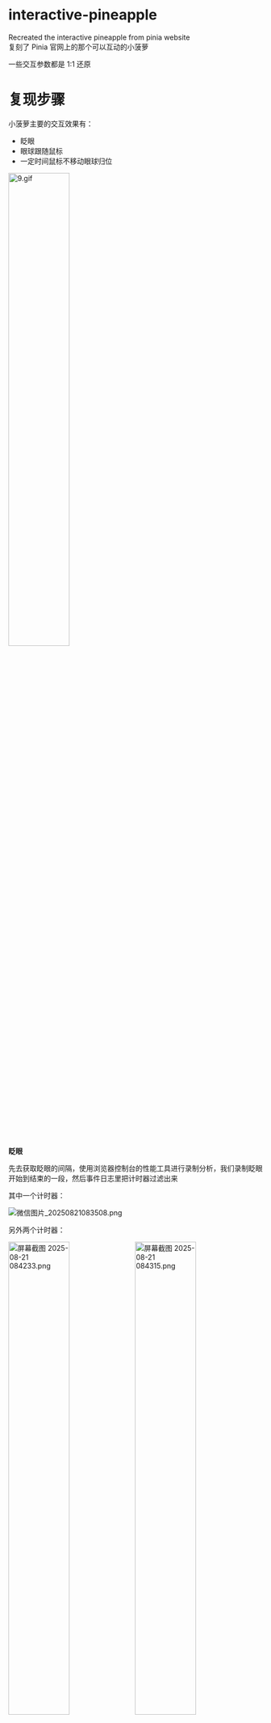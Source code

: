 # interactive-pineapple

Recreated the interactive pineapple from pinia website  
复刻了 Pinia 官网上的那个可以互动的小菠萝

一些交互参数都是 1:1 还原

# 复现步骤

小菠萝主要的交互效果有：
* 眨眼
* 眼球跟随鼠标
* 一定时间鼠标不移动眼球归位

<img width="49%" alt="9.gif" src="doc/img/9.gif"/>

**眨眼**

先去获取眨眼的间隔，使用浏览器控制台的性能工具进行录制分析，我们录制眨眼开始到结束的一段，然后事件日志里把计时器过滤出来

其中一个计时器：

![微信图片_20250821083508.png](doc/img/%E5%BE%AE%E4%BF%A1%E5%9B%BE%E7%89%87_20250821083508.png)

另外两个计时器：

<img width="49%" alt="屏幕截图 2025-08-21 084233.png" src="./doc/img/%E5%B1%8F%E5%B9%95%E6%88%AA%E5%9B%BE%202025-08-21%20084233.png"/>
<img width="49%" alt="屏幕截图 2025-08-21 084315.png" src="doc/img/%E5%B1%8F%E5%B9%95%E6%88%AA%E5%9B%BE%202025-08-21%20084315.png"/>

这三个计时器的脚本事件的堆栈轨迹里可以看出，反复的`setTimeout` 调用 `w`，应该是一个用 `setTimeout` 实现的递归

点开堆栈轨迹的函数所在行 `@theme.62an5gDA.js:6:7264`

![微信图片_20250821093123.png](doc/img/%E5%BE%AE%E4%BF%A1%E5%9B%BE%E7%89%87_20250821093123.png)

这段代码用到了 `ri`、`ai`、`Ze` 变量，我们往上找找这三个变量的定义

![微信图片_20250821085903.png](doc/img/%E5%BE%AE%E4%BF%A1%E5%9B%BE%E7%89%87_20250821085903.png)

上面那段 `setInterval` 即可转换成：

```javascript
setInterval(() => {
    let blinkState = 0;

    function blinkHandler() {
        blinkState++
        if (blinkState % 2) {
            blinking()
            setTimeout(blinkHandler, 170)
        } else {
            if (blinkState < 4) {
                blinking()
                setTimeout(blinkHandler, 100)
            } else {
                blinking()
            }
        }
    }

    setTimeout(blinkHandler, 0)
}, 4000);
```

效果对比：

<img width="49%" alt="13.gif" src="doc/img/13.gif"/>
<img width="49%" alt="14.gif" src="doc/img/14.gif"/>


**眼球跟随鼠标**

眨眼的函数完成了，接着找眼球跟随鼠标相关的代码

性能工具开始录制后，鼠标随便移动一段，然后事件日志里找 `mousemove` 事件相关的

![微信图片_20250821091000.png](doc/img/%E5%BE%AE%E4%BF%A1%E5%9B%BE%E7%89%87_20250821091000.png)

点堆栈轨迹的`Qr.te@theme.62an5gDA.js:6:5090`，跳转到函数调用的所在行

![微信图片_20250821091056.png](doc/img/%E5%BE%AE%E4%BF%A1%E5%9B%BE%E7%89%87_20250821091056.png)

这里用到了 `l` 函数，上下文找找 `l` 在哪定义

![微信图片_20250821091609.png](doc/img/%E5%BE%AE%E4%BF%A1%E5%9B%BE%E7%89%87_20250821091609.png)

这里盲猜一波，`n` 的 `x` 和 `y` 应该就是 `MouseEvent` 的 `x` 和 `y`

代码转换下：

```javascript
document.body.addEventListener("mousemove", (e) => {
    this.move(e.clientX, e.clientY)
})
```

以及：

```javascript
const root = document.querySelector(selector)
this.rect = root.getBoundingClientRect()

const cx = this.rect.left + this.rect.width / 2
const cy = this.rect.top + this.rect.height / 2

// 鼠标相对单个眼球中心位置
const x = Math.min(1, Math.max(-1, (mouseX - cx) / 150))
const y = Math.min(1, Math.max(-1, (mouseY - cy) / 100))
```

但明显的 `x` 和 `y` 最终的值是在 1 到 -1 之间，所以并不是绝对值，还得去 CSS 中找找

在控制台元素选择中，眨眼会反复的移除和添加元素，导致难以观测元素的样式，我们先在眨眼的计时器函数里打断点

![屏幕截图 2025-08-21 124947.png](doc/img/%E5%B1%8F%E5%B9%95%E6%88%AA%E5%9B%BE%202025-08-21%20124947.png)

然后选择眼球元素

![屏幕截图 2025-08-21 125338.png](doc/img/%E5%B1%8F%E5%B9%95%E6%88%AA%E5%9B%BE%202025-08-21%20125338.png)

CSS 变量值也是 1 到 -1 区间，最终呈现是：

```css
.eye-left .eyeball {
    transform: translate(12px, -10px);
}
```

所以我们只要把 x 和 y 代入即可：

```javascript
this.eyeball.style.translate = `calc(12px * ${x}) calc(10px * ${y})`
```

有了鼠标位置对眼球 XY 的映射后 ，得继续找一个动效实现，因为 Pinia 的菠萝是有一个缓动效果的 ，直接看事件日志里 `mousemove` 的下一条

![微信图片_20250821095912.png](doc/img/%E5%BE%AE%E4%BF%A1%E5%9B%BE%E7%89%87_20250821095912.png)

这里的 `m` 应该是动画函数，这个动画函数里面调用了 `Fr`，然后找找该函数的定义

![微信图片_20250821100640.png](doc/img/%E5%BE%AE%E4%BF%A1%E5%9B%BE%E7%89%87_20250821100640.png)

继续深挖 `Fr` 和 `ze` 函数

![微信图片_20250821101539.png](doc/img/%E5%BE%AE%E4%BF%A1%E5%9B%BE%E7%89%87_20250821101539.png)
![微信图片_20250821101544.png](doc/img/%E5%BE%AE%E4%BF%A1%E5%9B%BE%E7%89%87_20250821101544.png)

这里在 `ze` 函数上面一点无意间看到了 `vue-use-spring` 库，作用是在 Vue 中使用 Spring 动效（弹簧效果）

![屏幕截图 2025-08-21 152037.png](doc/img/%E5%B1%8F%E5%B9%95%E6%88%AA%E5%9B%BE%202025-08-21%20152037.png)

浏览器控制台里看到的打包后的 `ze` 函数源码与这个库源码所对应的是：

```ts
// stepper is used a lot. Saves allocation to return the same array wrapper.
// This is fine and danger-free against mutations because the callsite
// immediately destructures it and gets the numbers inside without passing the
// array reference around.
const reusedTuple: [number, number] = [0, 0]

export function stepper(
    secondPerFrame: number,
    x: number,
    v: number,
    destX: number,
    spring: SpringConfig
): [number, number] {
    // Spring stiffness, in kg / s^2

    // for animations, destX is really spring length (spring at rest). initial
    // position is considered as the stretched/compressed position of a spring
    const Fspring = -spring.tension * (x - destX)

    // Damping, in kg / s
    const Fdamper = -spring.friction * v

    const a = (Fspring + Fdamper) / (spring.mass || 1)

    const newV = v + a * secondPerFrame
    const newX = x + newV * secondPerFrame

    const precision = spring.precision || 0.01

    if (Math.abs(newV) < precision && Math.abs(newX - destX) < precision) {
        reusedTuple[0] = destX
        reusedTuple[1] = 0
        return reusedTuple
    }

    reusedTuple[0] = newX
    reusedTuple[1] = newV

    return reusedTuple
}
```

物理弹簧公式：
$$
\begin{cases}
a = \frac{-k (x - x_\text{target}) - c v}{m} \\
v_\text{new} = v + a \cdot dt \\
x_\text{new} = x + v_\text{new} \cdot dt
\end{cases}
$$

源码中对应的就是：

| 变量              | 弹簧公式              |
|-----------------|-------------------|
| x               | x                 |
| v               | v                 |
| destX           | $x_\text{target}$ |
| spring.tension  | 弹簧劲度              |
| spring.friction | 阻尼系数              |
| spring.mass     | 质量                |
| secondPerFrame  | 时间步长              |

我在查看这个库的源码时发现了不单单是只实现弹簧效果，还有防止性能不够时的插帧（下一帧 step 用于插值）：

```ts
const [nextIdealValue, nextIdealVelocity] = stepper(
    msPerFrame / 1000,
    newIdealValue,
    newIdealVelocity,
    value,
    spring
)

// @ts-ignore
currentValues[key] =
    newIdealValue + (nextIdealValue - newIdealValue) * currentFrameCompletion
// @ts-ignore
currentVelocities[key] =
    newIdealVelocity +
    (nextIdealVelocity - newIdealVelocity) * currentFrameCompletion
// @ts-ignore
idealValues[key] = newIdealValue
// @ts-ignore
idealVelocities[key] = newIdealVelocity
```

但我们本次并未使用 Vue 框架来复现这个可互动的小菠萝，把这个库改成普通的 js 形式也不太现实，直接找 ChatGPT 要了一份

```javascript
const noWobble = {
    tension: 170,
    friction: 26,
    mass: 1,
    precision: 0.01,
}

function stepper(secondPerFrame, x, v, destX, spring) {
...
}

function createSpring(initialValue, springConfig = noWobble, {onRest} = {}) {

    function animate() {
        animationId = raf(() => {

        ...

            animate()
        })
    }

    function setTarget(newTarget) {
    ...
    }

    function getValue() {
    ...
    }

    return {
        setTarget,
        getValue,
        stop: () => animationId && cancelRaf(animationId),
    }
}

```

代码就不放全了，可以去 GitHub 仓库里看
效果对比：

<img width="49%" alt="12.gif" src="doc/img/12.gif"/>
<img width="49%" alt="11.gif" src="doc/img/11.gif"/>

**眼球归位**

Pinia 的小菠萝是一段时间鼠标没移动就归位，可以在空闲帧状态（无动画帧触发）结束后的一小段区间里找计时器

![微信图片_20250821111933.png](doc/img/%E5%BE%AE%E4%BF%A1%E5%9B%BE%E7%89%87_20250821111933.png)
![微信图片_20250821112656.png](doc/img/%E5%BE%AE%E4%BF%A1%E5%9B%BE%E7%89%87_20250821112656.png)

接着往前找安装计时器（ID 是 14423 的）事件

![微信图片_20250821113041.png](doc/img/%E5%BE%AE%E4%BF%A1%E5%9B%BE%E7%89%87_20250821113041.png)

3 秒鼠标不动，眼球归位（x 和 y 归 0），代码实现就是：

```javascript
this.timer && clearTimeout(this.timer)
this.timer = setTimeout(() => {
    this.left.homing()
    this.right.homing()
}, 3000)
```

效果对比：

<img width="49%" alt="15.gif" src="doc/img/15.gif"/>
<img width="49%" alt="16.gif" src="doc/img/16.gif"/>

效果有点不太对劲，可能有些参数对不上

我猜的是运行时用的不是这个默认的 `SpringConfig`（变量 `Nr`）

![微信图片_20250821144532.png](doc/img/%E5%BE%AE%E4%BF%A1%E5%9B%BE%E7%89%87_20250821144532.png)

到 `ze` 函数处打断点，因为 `vue-use-spring` 库的源码中，`stepper` 函数最后一个参数 `spring` 就是接收 `SpringConfig` 结构的对象

这里参数 `o` 就是一个 `SpringConfig`，值跟 `Nr` 明显不一致

![微信图片_20250821134209.png](doc/img/%E5%BE%AE%E4%BF%A1%E5%9B%BE%E7%89%87_20250821134209.png)

用运行时的值替换过来：

```javascript
// 旧
this.spring = createSpring({x: 0, y: 0}, {
    mass: 1,
    tension: 170,
    friction: 26,
    precision: 0.001
})

// 新
this.spring = createSpring({x: 0, y: 0}, {
    mass: 1,
    tension: 120,
    friction: 34,
    precision: 1
})
```

效果再次对比

<img width="49%" alt="19.gif" src="doc/img/19.gif"/>
<img width="49%" alt="18.gif" src="doc/img/18.gif"/>

完美

